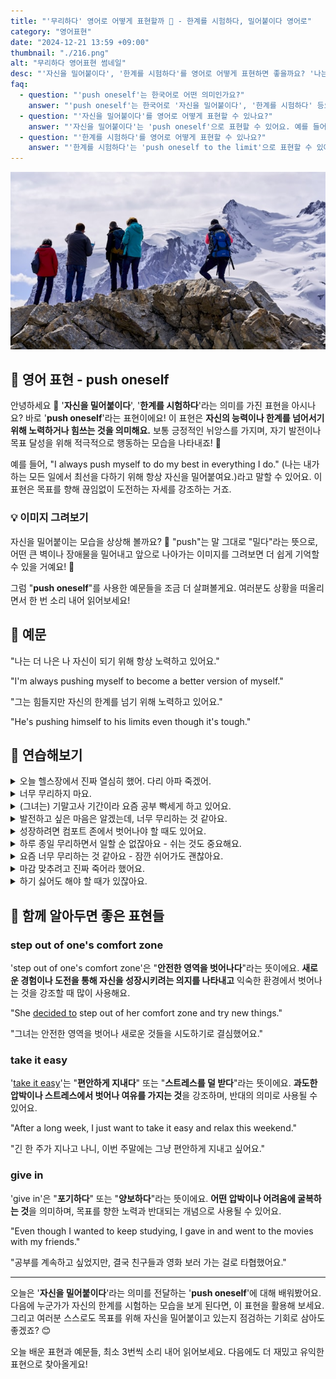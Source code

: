 ```yaml
---
title: "'무리하다' 영어로 어떻게 표현할까 💪 - 한계를 시험하다, 밀어붙이다 영어로"
category: "영어표현"
date: "2024-12-21 13:59 +09:00"
thumbnail: "./216.png"
alt: "무리하다 영어표현 썸네일"
desc: "'자신을 밀어붙이다', '한계를 시험하다'를 영어로 어떻게 표현하면 좋을까요? '나는 항상 스스로를 밀어붙이려 해', '그는 매일 운동을 하며 한계를 시험하려해' 등을 영어로 표현하는 법을 배워봅시다. 다양한 예문을 통해서 연습하고 본인의 표현으로 만들어 보세요."
faq:
  - question: "'push oneself'는 한국어로 어떤 의미인가요?"
    answer: "'push oneself'는 한국어로 '자신을 밀어붙이다', '한계를 시험하다' 등으로 해석될 수 있어요."
  - question: "'자신을 밀어붙이다'를 영어로 어떻게 표현할 수 있나요?"
    answer: "'자신을 밀어붙이다'는 'push oneself'으로 표현할 수 있어요. 예를 들어, '나는 항상 스스로를 밀어붙이려 해'는 'I always try to push myself'로 말할 수 있어요."
  - question: "'한계를 시험하다'를 영어로 어떻게 표현할 수 있나요?"
    answer: "'한계를 시험하다'는 'push oneself to the limit'으로 표현할 수 있어요. 예를 들어, '그는 매일 운동을 하며 한계를 시험하려해'는 'He tries to push himself to the limit by working out every day'로 말할 수 있어요."
---
```


![눈덮인 산위를 등산중인 사람들](./216-1.jpg)

## 🌟 영어 표현 - push oneself

안녕하세요 👋 '**자신을 밀어붙이다**', '**한계를 시험하다**'라는 의미를 가진 표현을 아시나요? 바로 '**push oneself**'라는 표현이에요! 이 표현은 **자신의 능력이나 한계를 넘어서기 위해 노력하거나 힘쓰는 것을 의미해요.** 보통 긍정적인 뉘앙스를 가지며, 자기 발전이나 목표 달성을 위해 적극적으로 행동하는 모습을 나타내죠! 🚀

예를 들어, "I always push myself to do my best in everything I do." (나는 내가 하는 모든 일에서 최선을 다하기 위해 항상 자신을 밀어붙여요.)라고 말할 수 있어요. 이 표현은 목표를 향해 끊임없이 도전하는 자세를 강조하는 거죠.

<div 
  data-inline-banner="🎉 새해에는 스픽 AI와 함께 영어 공부하자" 
  data-inline-banner-subtext="설날 특별 할인으로 60%할인 + 추가 7만원 할인! (~2/3)" 
  data-inline-banner-link="https://app.usespeak.com/kr-ko/sale/kr-affiliate-special/?ref=engple-inline"
  data-inline-banner-caption="해당 링크를 통해 구매시 일정액의 수수료를 지급받습니다.">
</div>

### 💡 이미지 그려보기

자신을 밀어붙이는 모습을 상상해 볼까요? 💪 "push"는 말 그대로 "밀다"라는 뜻으로, 어떤 큰 벽이나 장애물을 밀어내고 앞으로 나아가는 이미지를 그려보면 더 쉽게 기억할 수 있을 거예요! 🌟

그럼 "**push oneself**"를 사용한 예문들을 조금 더 살펴볼게요. 여러분도 상황을 떠올리면서 한 번 소리 내어 읽어보세요!

## 📖 예문

"나는 더 나은 나 자신이 되기 위해 항상 노력하고 있어요."

"I'm always pushing myself to become a better version of myself."

"그는 힘들지만 자신의 한계를 넘기 위해 노력하고 있어요."

"He's pushing himself to his limits even though it's tough."

## 💬 연습해보기

<details>
<summary>오늘 헬스장에서 진짜 열심히 했어. 다리 아파 죽겠어.</summary>
<span>I really pushed myself at the gym today. My legs are killing me.</span>
</details>

<details>
<summary>너무 무리하지 마요.</summary>
<span>Don't push yourself too hard</span>
</details>

<details>
<summary>(그녀는) 기말고사 기간이라 요즘 공부 빡세게 하고 있어요.</summary>
<span>She's been pushing herself to the limit studying for these finals.</span>
</details>

<details>
<summary>발전하고 싶은 마음은 알겠는데, 너무 무리하는 것 같아요.</summary>
<span>I know you want to get better, but you're pushing yourself way too much.</span>
</details>

<details>
<summary>성장하려면 컴포트 존에서 벗어나야 할 때도 있어요.</summary>
<span>Sometimes you gotta push yourself out of your comfort zone to grow.</span>
</details>

<details>
<summary>하루 종일 무리하면서 일할 순 없잖아요 - 쉬는 것도 중요해요.</summary>
<span>You can't push yourself <a href="/blog/in-english/138.24-7/">24/7</a> - you need rest too.</span>
</details>

<details>
<summary>요즘 너무 무리하는 것 같아요 - 잠깐 쉬어가도 괜찮아요.</summary>
<span>You've been pushing yourself too hard lately - take a break.</span>
</details>

<details>
<summary>마감 맞추려고 진짜 죽어라 했어요.</summary>
<span>I had to push myself to finish that project before the deadline.</span>
</details>

<details>
<summary>하기 싫어도 해야 할 때가 있잖아요.</summary>
<span>Sometimes you gotta push yourself even when you don't feel like it.</span>
</details>

## 🤝 함께 알아두면 좋은 표현들

### step out of one's comfort zone

'step out of one's comfort zone'은 "**안전한 영역을 벗어나다**"라는 뜻이에요. **새로운 경험이나 도전을 통해 자신을 성장시키려는 의지를 나타내고** 익숙한 환경에서 벗어나는 것을 강조할 때 많이 사용해요.

"She [decided to](/blog/in-english/062.decide-to/) step out of her comfort zone and try new things."

"그녀는 안전한 영역을 벗어나 새로운 것들을 시도하기로 결심했어요."

### take it easy

'[take it easy](/blog/너무-긴장하지마-영어표현/)'는 "**편안하게 지내다**" 또는 "**스트레스를 덜 받다**"라는 뜻이에요. **과도한 압박이나 스트레스에서 벗어나 여유를 가지는 것**을 강조하며, 반대의 의미로 사용될 수 있어요.

"After a long week, I just want to take it easy and relax this weekend."

"긴 한 주가 지나고 나니, 이번 주말에는 그냥 편안하게 지내고 싶어요."

### give in

'give in'은 "**포기하다**" 또는 "**양보하다**"라는 뜻이에요. **어떤 압박이나 어려움에 굴복하는 것**을 의미하며, 목표를 향한 노력과 반대되는 개념으로 사용될 수 있어요.

"Even though I wanted to keep studying, I gave in and went to the movies with my friends."

"공부를 계속하고 싶었지만, 결국 친구들과 영화 보러 가는 걸로 타협했어요."

---

오늘은 '**자신을 밀어붙이다**'라는 의미를 전달하는 '**push oneself**'에 대해 배워봤어요. 다음에 누군가가 자신의 한계를 시험하는 모습을 보게 된다면, 이 표현을 활용해 보세요. 그리고 여러분 스스로도 목표를 위해 자신을 밀어붙이고 있는지 점검하는 기회로 삼아도 좋겠죠? 😊

오늘 배운 표현과 예문들, 최소 3번씩 소리 내어 읽어보세요. 다음에도 더 재밌고 유익한 표현으로 찾아올게요!
